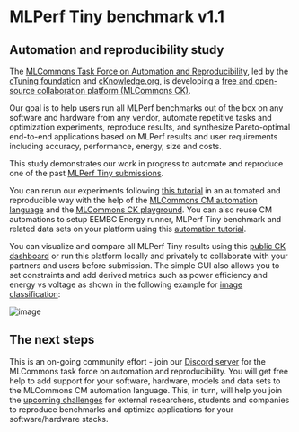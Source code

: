 # MLPerf Tiny benchmark v1.1

## Automation and reproducibility study

The [MLCommons Task Force on Automation and Reproducibility](https://github.com/mlcommons/ck/blob/master/docs/taskforce.md),
led by the [cTuning foundation](https://cTuning.org) and [cKnowledge.org](https://cKnowledge.org),
is developing a [free and open-source collaboration platform (MLCommons CK)](https://github.com/mlcommons/ck).

Our goal is to help users run all MLPerf benchmarks out of the box on any software and hardware from any vendor,
automate repetitive tasks and optimization experiments, reproduce results, and synthesize Pareto-optimal end-to-end applications
based on MLPerf results and user requirements including accuracy, performance, energy, size and costs.

This study demonstrates our work in progress to automate and reproduce one of the past 
[MLPerf Tiny submissions]( https://github.com/mlcommons/tiny_results_v1.0/blob/main/closed/OctoML ).

You can rerun our experiments following [this tutorial](https://github.com/mlcommons/ck/blob/master/docs/tutorials/reproduce-mlperf-tiny.md) 
in an automated and reproducible way with the help of the [MLCommons CM automation language](https://github.com/mlcommons/ck) 
and the [MLCommons CK playground](https://access.cKnowledge.org).
You can also reuse CM automations to setup EEMBC Energy runner, MLPerf Tiny benchmark and related data sets on your platform
using this [automation tutorial](https://github.com/mlcommons/ck/blob/master/docs/tutorials/automate-mlperf-tiny.md).

You can visualize and compare all MLPerf Tiny results using this [public CK dashboard](https://x.cknowledge.org/playground/?action=experiments&tags=mlperf-tiny)
or run this platform locally and privately to collaborate with your partners and users before submission. 
The simple GUI also allows you to set constraints and add derived metrics such as power efficiency and energy vs voltage
as shown in the following example for [image classification]( https://cKnowledge.org/mlperf-tiny-gui ):

![image](https://github.com/mlcommons/submissions_tiny_v1.1/assets/4791823/650b0aa3-17a9-4153-bfe4-547427bb240b)

## The next steps

This is an on-going community effort - join our [Discord server](https://discord.gg/JjWNWXKxwT) for the MLCommons task force on automation and reproducibility.
You will get free help to add support for your software, hardware, models and data sets to the MLCommons CM automation language.
This, in turn, will help you join the [upcoming challenges](https://access.cknowledge.org/playground/?action=challenges)
for external researchers, students and companies to reproduce benchmarks and optimize applications 
for your software/hardware stacks.
